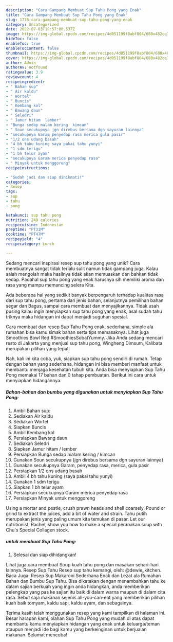 ```yaml
---
description: "Cara Gampang Membuat Sup Tahu Pong yang Enak"
title: "Cara Gampang Membuat Sup Tahu Pong yang Enak"
slug: 1776-cara-gampang-membuat-sup-tahu-pong-yang-enak
category: Uncategorized
date: 2022-07-03T18:57:00.537Z
image: https://img-global.cpcdn.com/recipes/4d051199f8abf804/680x482cq70/sup-tahu-pong-foto-resep-utama.jpg
hideToc: false
enableToc: true
enableTocContent: false
thumbnail: https://img-global.cpcdn.com/recipes/4d051199f8abf804/680x482cq70/sup-tahu-pong-foto-resep-utama.jpg
cover: https://img-global.cpcdn.com/recipes/4d051199f8abf804/680x482cq70/sup-tahu-pong-foto-resep-utama.jpg
author: Admin
authorAv: notfound
ratingvalue: 3.9
reviewcount: 4
recipeingredient:
- " Bahan sup"
- " Air kaldu"
- " Wortel"
- " Buncis"
- " Kembang kol"
- " Bawang daun"
- " Seledri"
- " Jamur hitam  lember"
- "Bunga sedap malam kering  kimcan"
- " Soun secukupnya jgn direbus bersama dgn sayuran lainnya"
- "secukupnya Garam penyedap rasa merica gula pasir"
- "1/2 ons udang basah"
- "4 bh tahu kuning saya pakai tahu yunyi"
- "1 sdm terigu"
- "1 bh telur ayam"
- "secukupnya Garam merica penyedap rasa"
- " Minyak untuk menggoreng"
recipeinstructions:

- "Sudah jadi dan siap dinikmati!"
categories:
- Resep
tags:
- sup
- tahu
- pong

katakunci: sup tahu pong 
nutrition: 249 calories
recipecuisine: Indonesian
preptime: "PT31M"
cooktime: "PT47M"
recipeyield: "4"
recipecategory: Lunch

---
```





Sedang mencari inspirasi resep sup tahu pong yang unik? Cara membuatnya sangat tidak terlalu sulit namun tidak gampang juga. Kalau salah mengolah maka hasilnya tidak akan memuaskan dan bahkan tidak sedap. Padahal sup tahu pong yang enak harusnya sih memiliki aroma dan rasa yang mampu memancing selera Kita.





Ada beberapa hal yang sedikit banyak berpengaruh terhadap kualitas rasa dari sup tahu pong, pertama dari jenis bahan, selanjutnya pemilihan bahan segar dan Bagus, sampai cara membuat dan menyajikannya. Tidak usah pusing kalau ingin menyiapkan sup tahu pong yang enak,      asal sudah tahu triknya maka hidangan ini dapat menjadi suguhan spesial.














Cara membuat dan resep Sup Tahu Pong enak, sederhana, simple ala rumahan bisa kamu simak bahan serta tips memasaknya. Lihat juga Smoothies Bowl Red #SmoothiesSobatYummy. Jika Anda sedang mencari resto di Jakarta yang menjual sup tahu pong, Wingheng Dimsum, Kalibata merupakan pilihan yang tepat.






Nah, kali ini kita coba, yuk, siapkan sup tahu pong sendiri di rumah. Tetap dengan bahan yang sederhana, hidangan ini bisa memberi manfaat untuk membantu menjaga kesehatan tubuh kita. Anda bisa menyiapkan Sup Tahu Pong memakai 17 bahan dan 0 tahap pembuatan. Berikut ini cara untuk menyiapkan hidangannya.

<!--inarticleads1-->

##### Bahan-bahan dan bumbu yang digunakan untuk menyiapkan Sup Tahu Pong:

1. Ambil  Bahan sup:
1. Sediakan  Air kaldu
1. Sediakan  Wortel
1. Siapkan  Buncis
1. Ambil  Kembang kol
1. Persiapkan  Bawang daun
1. Sediakan  Seledri
1. Siapkan  Jamur hitam / lember
1. Persiapkan Bunga sedap malam kering / kimcan
1. Gunakan  Soun secukupnya (jgn direbus bersama dgn sayuran lainnya)
1. Gunakan secukupnya Garam, penyedap rasa, merica, gula pasir
1. Persiapkan 1/2 ons udang basah
1. Ambil 4 bh tahu kuning (saya pakai tahu yunyi)
1. Gunakan 1 sdm terigu
1. Siapkan 1 bh telur ayam
1. Persiapkan secukupnya Garam merica penyedap rasa
1. Persiapkan  Minyak untuk menggoreng


Using a mortar and pestle, crush prawn heads and shell coarsely. Pound or grind to extract the juices, add a bit of water and strain. Tahu putih merupakan jenis yang paling umum kita temukan di pasar. Let our nutritionist, Rachel, show you how to make a special peranakan soup with Chu&#39;s Special Collagen stock. 

<!--inarticleads2-->

#####  untuk membuat Sup Tahu Pong:


1. Selesai dan siap dihidangkan!

Lihat juga cara membuat Soup kuah tahu pong dan masakan sehari-hari lainnya. Resep Sup Tahu Resep sup tahu kemangi, oleh: @dewie_kitchen. Baca Juga: Resep Sup Makaroni Sederhana Enak dan Lezat ala Rumahan Bahan dan Bumbu Sup Tahu. Bisa dikatakan dengan menambahkan tahu ke dalam sajian berkuah yang ingin anda hidangkan, anda memberikan pelengkap yang pas ke sajian itu baik di dalam warna maupun di dalam cita rasa. Sebut saja makanan sejenis all-you-can-eat yang memberikan pilihan kuah baik tomyam, kaldu sapi, kaldu ayam, dan sebagainya. 

Terima kasih telah menggunakan resep yang kami tampilkan di halaman ini. Besar harapan kami, olahan Sup Tahu Pong yang mudah di atas dapat membantu kamu menyiapkan hidangan yang enak untuk keluarga/teman ataupun menjadi ide bagi kamu yang berkeinginan untuk berjualan makanan. Selamat mencoba!
